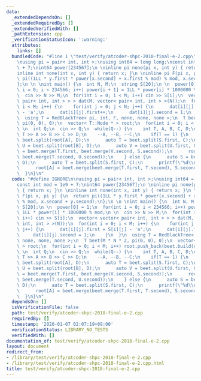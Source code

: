 ```yaml
---
data:
  _extendedDependsOn: []
  _extendedRequiredBy: []
  _extendedVerifiedWith: []
  _pathExtension: cpp
  _verificationStatusIcon: ':warning:'
  attributes:
    links: []
  bundledCode: "#line 1 \"test/verify/atcoder-shpc-2018-final-e-2.cpp\"\n#define IGNORE\n\
    \nusing pi = pair< int, int >;\nusing int64 = long long;\nconst int mod = 1e9\
    \ + 7;\nint64 power[234567];\n \ninline pi none(pi x, int y) { return x; }\n \n\
    inline int none(int x, int y) { return x; }\n \ninline pi F(pi x, pi y) {\n  return\
    \ pi((1LL * y.first * power[x.second] + x.first % mod) % mod, x.second + y.second);\n\
    };\n \n \nint main() {\n  int N, M;\n  string S[20];\n \n  power[0] = 1;\n  for(int\
    \ i = 0; i < 234566; i++) power[i + 1] = 1LL * power[i] * 1000000 % mod;\n \n\
    \  cin >> N >> M;\n  for(int i = 0; i < M; i++) cin >> S[i];\n  vector< vector<\
    \ pair< int, int > > > dat(M, vector< pair< int, int > >(N));\n  for(int i = 0;\
    \ i < M; i++) {\n    for(int j = 0; j < N; j++) {\n      dat[i][j].first = S[i][j]\
    \ - 'a';\n      dat[i][j].first++;\n      dat[i][j].second = 1;\n    }\n  }\n\
    \  using T = RedBlackTree< pi, int, F, none, none, none >;\n  T beet(M * N * 2,\
    \ pi(0, 0), 0);\n  vector< T::Node * > root;\n  for(int i = 0; i < M; i++) root.push_back(beet.build(dat[i]));\n\
    \ \n  int Q;\n  cin >> Q;\n  while(Q--) {\n    int T, A, B, C, D;\n    cin >>\
    \ T >> A >> B >> C >> D;\n    --A, --B, --C;\n    if(T == 1) {\n      auto S =\
    \ beet.split(root[A], D);\n      auto T = beet.split(S.first, C);\n      auto\
    \ U = beet.split(root[B], D);\n      auto V = beet.split(U.first, C);\n      root[A]\
    \ = beet.merge(T.first, beet.merge(V.second, S.second));\n      root[B] = beet.merge(V.first,\
    \ beet.merge(T.second, U.second));\n    } else {\n      auto S = beet.split(root[A],\
    \ D);\n      auto T = beet.split(S.first, C);\n      printf(\"%d\\n\", beet.sum(T.second).first);\n\
    \      root[A] = beet.merge(beet.merge(T.first, T.second), S.second);\n    }\n\
    \  }\n}\n"
  code: "#define IGNORE\n\nusing pi = pair< int, int >;\nusing int64 = long long;\n\
    const int mod = 1e9 + 7;\nint64 power[234567];\n \ninline pi none(pi x, int y)\
    \ { return x; }\n \ninline int none(int x, int y) { return x; }\n \ninline pi\
    \ F(pi x, pi y) {\n  return pi((1LL * y.first * power[x.second] + x.first % mod)\
    \ % mod, x.second + y.second);\n};\n \n \nint main() {\n  int N, M;\n  string\
    \ S[20];\n \n  power[0] = 1;\n  for(int i = 0; i < 234566; i++) power[i + 1] =\
    \ 1LL * power[i] * 1000000 % mod;\n \n  cin >> N >> M;\n  for(int i = 0; i < M;\
    \ i++) cin >> S[i];\n  vector< vector< pair< int, int > > > dat(M, vector< pair<\
    \ int, int > >(N));\n  for(int i = 0; i < M; i++) {\n    for(int j = 0; j < N;\
    \ j++) {\n      dat[i][j].first = S[i][j] - 'a';\n      dat[i][j].first++;\n \
    \     dat[i][j].second = 1;\n    }\n  }\n  using T = RedBlackTree< pi, int, F,\
    \ none, none, none >;\n  T beet(M * N * 2, pi(0, 0), 0);\n  vector< T::Node *\
    \ > root;\n  for(int i = 0; i < M; i++) root.push_back(beet.build(dat[i]));\n\
    \ \n  int Q;\n  cin >> Q;\n  while(Q--) {\n    int T, A, B, C, D;\n    cin >>\
    \ T >> A >> B >> C >> D;\n    --A, --B, --C;\n    if(T == 1) {\n      auto S =\
    \ beet.split(root[A], D);\n      auto T = beet.split(S.first, C);\n      auto\
    \ U = beet.split(root[B], D);\n      auto V = beet.split(U.first, C);\n      root[A]\
    \ = beet.merge(T.first, beet.merge(V.second, S.second));\n      root[B] = beet.merge(V.first,\
    \ beet.merge(T.second, U.second));\n    } else {\n      auto S = beet.split(root[A],\
    \ D);\n      auto T = beet.split(S.first, C);\n      printf(\"%d\\n\", beet.sum(T.second).first);\n\
    \      root[A] = beet.merge(beet.merge(T.first, T.second), S.second);\n    }\n\
    \  }\n}\n"
  dependsOn: []
  isVerificationFile: false
  path: test/verify/atcoder-shpc-2018-final-e-2.cpp
  requiredBy: []
  timestamp: '2020-01-07 02:07:19+09:00'
  verificationStatus: LIBRARY_NO_TESTS
  verifiedWith: []
documentation_of: test/verify/atcoder-shpc-2018-final-e-2.cpp
layout: document
redirect_from:
- /library/test/verify/atcoder-shpc-2018-final-e-2.cpp
- /library/test/verify/atcoder-shpc-2018-final-e-2.cpp.html
title: test/verify/atcoder-shpc-2018-final-e-2.cpp
---
```

